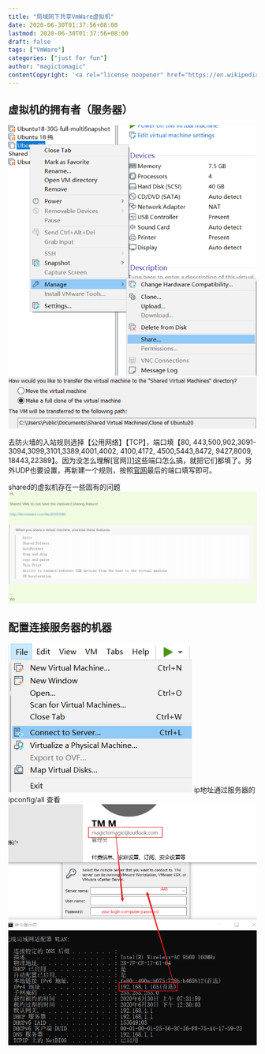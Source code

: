```yaml
---
title: "局域网下共享VmWare虚拟机"
date: 2020-06-30T01:37:56+08:00
lastmod: 2020-06-30T01:37:56+08:00
draft: false
tags: ["VmWare"]
categories: ["just for fun"]
author: "magictomagic"
contentCopyright: '<a rel="license noopener" href="https://en.wikipedia.org/wiki/Wikipedia:Text_of_Creative_Commons_Attribution-ShareAlike_3.0_Unported_License" target="_blank">Creative Commons Attribution-ShareAlike License</a>'
---
```


## 虚拟机的拥有者（服务器）

![](/img/Snipaste_2020-06-30_15-46-52.png)
![](/img/Snipaste_2020-06-30_15-47-39.png)

去防火墙的入站规则选择【公用网络】【TCP】，端口填【80, 443,500,902,3091-3094,3099,3101,3389,4001,4002, 4100,4172, 4500,5443,8472, 9427,8009, 18443,22389】。因为没怎么理解[官网]][1]这些端口怎么搞，就把它们都填了。另外UDP也要设置，再新建一个规则，按照[官网][1]最后的端口填写即可。

shared的虚拟机存在一些固有的问题
![](/img/Snipaste_2020-06-30_16-12-01.png)

## 配置连接服务器的机器
![](/img/Snipaste_2020-06-30_15-54-55.png)
ip地址通过服务器的 ipconfig/all 查看
![](/img/Snipaste_2020-06-30_15-59-23.png)

[1]:https://kb.vmware.com/s/article/1027217?lang=zh_CN
